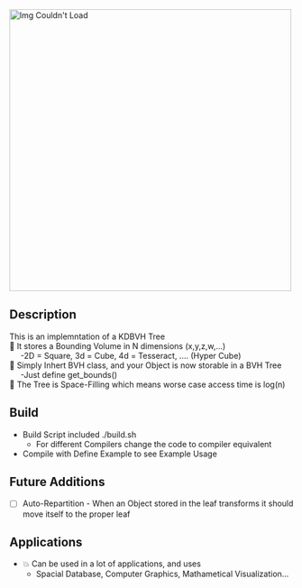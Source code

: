 <img src="https://user-images.githubusercontent.com/60249504/147365454-ec78a07c-8121-4341-b229-825325cf4b92.gif" alt="Img Couldn't Load" width="500">

## Description
This is an implemntation of a KDBVH Tree  
:sparkler: It stores a Bounding Volume in N dimensions (x,y,z,w,...)  
&nbsp;&nbsp;&nbsp;&nbsp;&nbsp;-2D = Square, 3d = Cube, 4d = Tesseract, .... (Hyper Cube)  
:sparkler: Simply Inhert BVH class, and your Object is now storable in a BVH Tree  
&nbsp;&nbsp;&nbsp;&nbsp;&nbsp;-Just define get_bounds()  
:sparkler: The Tree is Space-Filling which means worse case access time is log(n)  

## Build

- Build Script included ./build.sh
  - For different Compilers change the code to compiler equivalent
- Compile with Define Example to see Example Usage

## Future Additions

- [ ] Auto-Repartition
      - When an Object stored in the leaf transforms it should move itself to the proper leaf
      
## Applications 
- :collision: Can be used in a lot of applications, and uses
  - Spacial Database, Computer Graphics, Mathametical Visualization...
